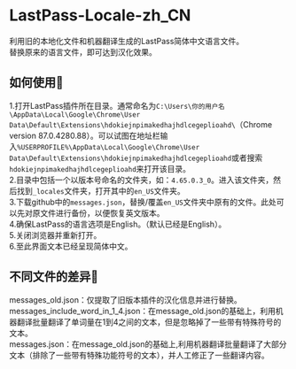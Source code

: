 # LastPass-Locale-zh_CN
利用旧的本地化文件和机器翻译生成的LastPass简体中文语言文件。  
替换原来的语言文件，即可达到汉化效果。  

## 如何使用🚀

1.打开LastPass插件所在目录。通常命名为`C:\Users\你的用户名\AppData\Local\Google\Chrome\User Data\Default\Extensions\hdokiejnpimakedhajhdlcegeplioahd\`（Chrome version 87.0.4280.88）。可以试图在地址栏输入`%USERPROFILE%\AppData\Local\Google\Chrome\User Data\Default\Extensions\hdokiejnpimakedhajhdlcegeplioahd`或者搜索`hdokiejnpimakedhajhdlcegeplioahd`来打开该目录。  
2.目录中包括一个以版本号命名的文件夹，如：`4.65.0.3_0`。进入该文件夹，然后找到`_locales`文件夹，打开其中的`en_US`文件夹。  
3.下载github中的`messages.json`，替换/覆盖`en_US`文件夹中原有的文件。此处可以先对原文件进行备份，以便恢复英文版本。  
4.确保LastPass的语言选项是English。（默认已经是English）。  
5.关闭浏览器并重新打开。  
6.至此界面文本已经呈现简体中文。  

## 不同文件的差异🚥

  messages_old.json：仅提取了旧版本插件的汉化信息并进行替换。  
  messages_include_word_in_1_4.json：在message_old.json的基础上，利用机器翻译批量翻译了单词量在1到4之间的文本，但是忽略掉了一些带有特殊符号的文本。  
  messages.json：在message_old.json的基础上,利用机器翻译批量翻译了大部分文本（排除了一些带有特殊功能符号的文本），并人工修正了一些翻译内容。  

